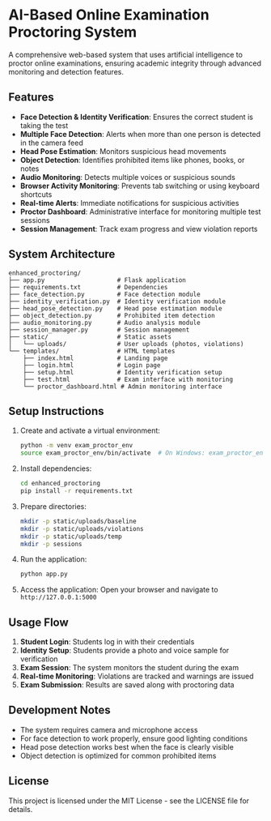 # AI-Based Online Examination Proctoring System

A comprehensive web-based system that uses artificial intelligence to proctor online examinations, ensuring academic integrity through advanced monitoring and detection features.

## Features

- **Face Detection & Identity Verification**: Ensures the correct student is taking the test
- **Multiple Face Detection**: Alerts when more than one person is detected in the camera feed
- **Head Pose Estimation**: Monitors suspicious head movements
- **Object Detection**: Identifies prohibited items like phones, books, or notes
- **Audio Monitoring**: Detects multiple voices or suspicious sounds
- **Browser Activity Monitoring**: Prevents tab switching or using keyboard shortcuts
- **Real-time Alerts**: Immediate notifications for suspicious activities
- **Proctor Dashboard**: Administrative interface for monitoring multiple test sessions
- **Session Management**: Track exam progress and view violation reports

## System Architecture

```
enhanced_proctoring/
├── app.py                    # Flask application
├── requirements.txt          # Dependencies
├── face_detection.py         # Face detection module
├── identity_verification.py  # Identity verification module
├── head_pose_detection.py    # Head pose estimation module
├── object_detection.py       # Prohibited item detection
├── audio_monitoring.py       # Audio analysis module
├── session_manager.py        # Session management
├── static/                   # Static assets
│   └── uploads/              # User uploads (photos, violations)
└── templates/                # HTML templates
    ├── index.html            # Landing page
    ├── login.html            # Login page
    ├── setup.html            # Identity verification setup
    ├── test.html             # Exam interface with monitoring
    └── proctor_dashboard.html # Admin monitoring interface
```

## Setup Instructions

1. Create and activate a virtual environment:

   ```bash
   python -m venv exam_proctor_env
   source exam_proctor_env/bin/activate  # On Windows: exam_proctor_env\Scripts\activate
   ```

2. Install dependencies:

   ```bash
   cd enhanced_proctoring
   pip install -r requirements.txt
   ```

3. Prepare directories:

   ```bash
   mkdir -p static/uploads/baseline
   mkdir -p static/uploads/violations
   mkdir -p static/uploads/temp
   mkdir -p sessions
   ```

4. Run the application:

   ```bash
   python app.py
   ```

5. Access the application:
   Open your browser and navigate to `http://127.0.0.1:5000`

## Usage Flow

1. **Student Login**: Students log in with their credentials
2. **Identity Setup**: Students provide a photo and voice sample for verification
3. **Exam Session**: The system monitors the student during the exam
4. **Real-time Monitoring**: Violations are tracked and warnings are issued
5. **Exam Submission**: Results are saved along with proctoring data

## Development Notes

- The system requires camera and microphone access
- For face detection to work properly, ensure good lighting conditions
- Head pose detection works best when the face is clearly visible
- Object detection is optimized for common prohibited items

## License

This project is licensed under the MIT License - see the LICENSE file for details.
